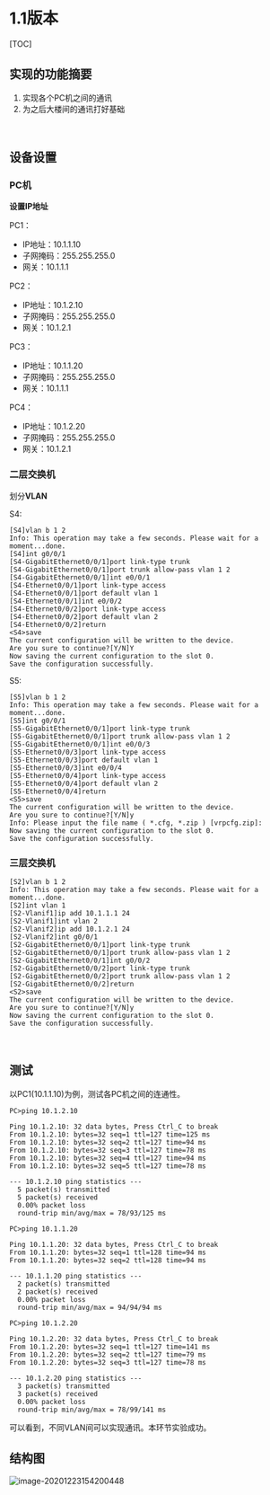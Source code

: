 # 1.1版本

[TOC]



## 实现的功能摘要

1. 实现各个PC机之间的通讯
2. 为之后大楼间的通讯打好基础

<br>

## 设备设置

### PC机

**设置IP地址**

PC1：

- IP地址：10.1.1.10
- 子网掩码：255.255.255.0
- 网关：10.1.1.1



PC2：

- IP地址：10.1.2.10
- 子网掩码：255.255.255.0
- 网关：10.1.2.1



PC3：

- IP地址：10.1.1.20
- 子网掩码：255.255.255.0
- 网关：10.1.1.1



PC4：

- IP地址：10.1.2.20
- 子网掩码：255.255.255.0
- 网关：10.1.2.1



### 二层交换机

划分**VLAN**

S4:

```
[S4]vlan b 1 2
Info: This operation may take a few seconds. Please wait for a moment...done.
[S4]int g0/0/1
[S4-GigabitEthernet0/0/1]port link-type trunk
[S4-GigabitEthernet0/0/1]port trunk allow-pass vlan 1 2
[S4-GigabitEthernet0/0/1]int e0/0/1
[S4-Ethernet0/0/1]port link-type access
[S4-Ethernet0/0/1]port default vlan 1
[S4-Ethernet0/0/1]int e0/0/2
[S4-Ethernet0/0/2]port link-type access
[S4-Ethernet0/0/2]port default vlan 2
[S4-Ethernet0/0/2]return
<S4>save
The current configuration will be written to the device.
Are you sure to continue?[Y/N]Y
Now saving the current configuration to the slot 0.
Save the configuration successfully.
```

S5:

```
[S5]vlan b 1 2
Info: This operation may take a few seconds. Please wait for a moment...done.
[S5]int g0/0/1
[S5-GigabitEthernet0/0/1]port link-type trunk 
[S5-GigabitEthernet0/0/1]port trunk allow-pass vlan 1 2
[S5-GigabitEthernet0/0/1]int e0/0/3
[S5-Ethernet0/0/3]port link-type access 
[S5-Ethernet0/0/3]port default vlan 1
[S5-Ethernet0/0/3]int e0/0/4
[S5-Ethernet0/0/4]port link-type access 
[S5-Ethernet0/0/4]port default vlan 2
[S5-Ethernet0/0/4]return
<S5>save
The current configuration will be written to the device.
Are you sure to continue?[Y/N]y
Info: Please input the file name ( *.cfg, *.zip ) [vrpcfg.zip]:
Now saving the current configuration to the slot 0.
Save the configuration successfully.
```



### 三层交换机

```
[S2]vlan b 1 2
Info: This operation may take a few seconds. Please wait for a moment...done.
[S2]int vlan 1
[S2-Vlanif1]ip add 10.1.1.1 24
[S2-Vlanif1]int vlan 2
[S2-Vlanif2]ip add 10.1.2.1 24
[S2-Vlanif2]int g0/0/1
[S2-GigabitEthernet0/0/1]port link-type trunk 
[S2-GigabitEthernet0/0/1]port trunk allow-pass vlan 1 2
[S2-GigabitEthernet0/0/1]int g0/0/2
[S2-GigabitEthernet0/0/2]port link-type trunk
[S2-GigabitEthernet0/0/2]port trunk allow-pass vlan 1 2
[S2-GigabitEthernet0/0/2]return
<S2>save
The current configuration will be written to the device.
Are you sure to continue?[Y/N]y
Now saving the current configuration to the slot 0.
Save the configuration successfully.
```

<br>

## 测试

以PC1(10.1.1.10)为例，测试各PC机之间的连通性。

```
PC>ping 10.1.2.10

Ping 10.1.2.10: 32 data bytes, Press Ctrl_C to break
From 10.1.2.10: bytes=32 seq=1 ttl=127 time=125 ms
From 10.1.2.10: bytes=32 seq=2 ttl=127 time=94 ms
From 10.1.2.10: bytes=32 seq=3 ttl=127 time=78 ms
From 10.1.2.10: bytes=32 seq=4 ttl=127 time=94 ms
From 10.1.2.10: bytes=32 seq=5 ttl=127 time=78 ms

--- 10.1.2.10 ping statistics ---
  5 packet(s) transmitted
  5 packet(s) received
  0.00% packet loss
  round-trip min/avg/max = 78/93/125 ms

PC>ping 10.1.1.20

Ping 10.1.1.20: 32 data bytes, Press Ctrl_C to break
From 10.1.1.20: bytes=32 seq=1 ttl=128 time=94 ms
From 10.1.1.20: bytes=32 seq=2 ttl=128 time=94 ms

--- 10.1.1.20 ping statistics ---
  2 packet(s) transmitted
  2 packet(s) received
  0.00% packet loss
  round-trip min/avg/max = 94/94/94 ms

PC>ping 10.1.2.20

Ping 10.1.2.20: 32 data bytes, Press Ctrl_C to break
From 10.1.2.20: bytes=32 seq=1 ttl=127 time=141 ms
From 10.1.2.20: bytes=32 seq=2 ttl=127 time=79 ms
From 10.1.2.20: bytes=32 seq=3 ttl=127 time=78 ms

--- 10.1.2.20 ping statistics ---
  3 packet(s) transmitted
  3 packet(s) received
  0.00% packet loss
  round-trip min/avg/max = 78/99/141 ms
```

可以看到，不同VLAN间可以实现通讯。本环节实验成功。



## 结构图

![image-20201223154200448](https://gitee.com/Huohua2020/Img/raw/master/img/20201223154201.png)